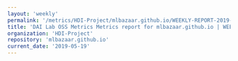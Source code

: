 ```yaml
---
layout: 'weekly'
permalink: '/metrics/HDI-Project/mlbazaar.github.io/WEEKLY-REPORT-2019-05-19'
title: 'DAI Lab OSS Metrics Metrics report for mlbazaar.github.io | WEEKLY-REPORT-2019-05-19'
organization: 'HDI-Project'
repository: 'mlbazaar.github.io'
current_date: '2019-05-19'
---
```

